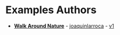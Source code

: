 # **Examples Authors**

- [**Walk Around Nature**](game.js) - [joaquinlarroca](https://github.com/joaquinlarroca) - [v1](../PE-v1/)
